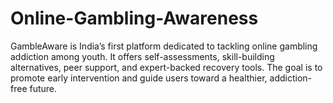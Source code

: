 # Online-Gambling-Awareness
GambleAware is India’s first platform dedicated to tackling online gambling addiction among youth. It offers self-assessments, skill-building alternatives, peer support, and expert-backed recovery tools. The goal is to promote early intervention and guide users toward a healthier, addiction-free future.
